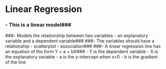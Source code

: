 # Linear Regression

 ### - This is a linear model###
 ###- Models the relationship between two variables - an explanatory variable and a dependent variable###
 ###- The variables should have a relationship - scatterplot - association###
 ###- A linear regression line has an equation of the form Y = a + bX###
      - Y is the dependent variable
      - X is the explanatory variable
      - a is the y-intercept when x=0
      - b is the gradient of the line
